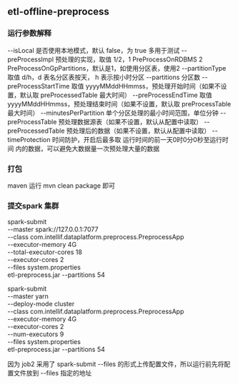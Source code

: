 ## etl-offline-preprocess

### 运行参数解释

--isLocal 是否使用本地模式，默认 false，为 true 多用于测试
--preProcessImpl 预处理的实现，取值 1/2，1 PreProcessOnRDBMS 2 PreProcessOnGpPartitions，默认是1，如使用分区表，使用2
--partitionType 取值 d/h，d 表名分区表按天， h 表示按小时分区
--partitions 分区数
--preProcessStartTime 取值 yyyyMMddHHmmss，预处理开始时间（如果不设置，默认取 preProcessedTable 最大时间）
--preProcessEndTime 取值 yyyyMMddHHmmss，预处理结束时间（如果不设置，默认取 preProcessTable 最大时间）
--minutesPerPartition 单个分区处理的最小时间范围，单位分钟
--preProcessTable 预处理数据源表（如果不设置，默认从配置中读取）
--preProcessedTable 预处理后的数据（如果不设置，默认从配置中读取）
--timeProtection 时间防护，开启后最多取 运行时间的前一天0时0分0秒至运行时间 内的数据，可以避免大数据量一次预处理大量的数据

### 打包

maven 运行 mvn clean package 即可

### 提交spark 集群

spark-submit \
--master spark://127.0.0.1:7077 \
--class com.intellif.dataplatform.preprocess.PreprocessApp \
--executor-memory 4G \
--total-executor-cores 18 \
--executor-cores 2 \
--files system.properties \
etl-preprocess.jar --partitions 54

spark-submit \
--master yarn \
--deploy-mode cluster \
--class com.intellif.dataplatform.preprocess.PreprocessApp \
--executor-memory 4G \
--executor-cores 2 \
--num-executors 9 \
--files system.properties \
etl-preprocess.jar --partitions 54


因为 job2 采用了 spark-submit --files 的形式上传配置文件，所以运行前先将配置文件放到 --files 指定的地址